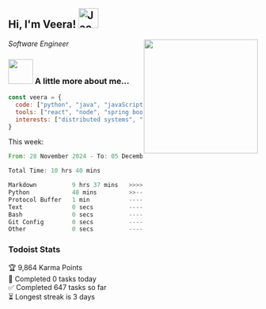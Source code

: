 <h2> Hi, I'm Veera! <img src="https://raw.githubusercontent.com/Tarikul-Islam-Anik/Animated-Fluent-Emojis/master/Emojis/Activities/Jack-O-Lantern.png" alt="Jack-O-Lantern" width="40" height="40" /></h2>
<img align='right' src="https://user-images.githubusercontent.com/74038190/213911110-aedbef38-a29f-4b6b-a65c-11608b4f75a5.gif" width="230">
<p><em>Software Engineer</em></p>


### <img src="https://user-images.githubusercontent.com/74038190/216656963-09118229-8a9e-4af0-910c-c37f35f2e210.gif" width="50"> A little more about me...  

```javascript
const veera = {
  code: ["python", "java", "javaScript", "typeScript", "c++"],
  tools: ["react", "node", "spring boot", "docker", "next.JS", "aws"],
  interests: ["distributed systems", "enterprise software", "parallel computing", "cloud computing", "machine learning", "AI"]
}
```
This week:
<!--START_SECTION:waka-->

```rust
From: 28 November 2024 - To: 05 December 2024

Total Time: 10 hrs 40 mins

Markdown          9 hrs 37 mins   >>>>>>>>>>>>>>>>>>>>>>>--   90.06 %
Python            48 mins         >>-----------------------   07.56 %
Protocol Buffer   1 min           -------------------------   00.29 %
Text              0 secs          -------------------------   00.02 %
Bash              0 secs          -------------------------   00.01 %
Git Config        0 secs          -------------------------   00.01 %
Other             0 secs          -------------------------   00.01 %
```

<!--END_SECTION:waka-->


### Todoist Stats

<!-- TODO-IST:START -->
🏆  9,864 Karma Points           
🌸  Completed 0 tasks today           
✅  Completed 647 tasks so far           
⏳  Longest streak is 3 days
<!-- TODO-IST:END -->
<!--
Profile views:
[![](https://visitcount.itsvg.in/api?id=veeravivekt&label=Profile%20Views&color=1&icon=2&pretty=false)](https://visitcount.itsvg.in)
-->

